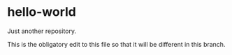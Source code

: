 # hello-world
Just another repository.

This is the obligatory edit to this file so that it will be different in this branch.
